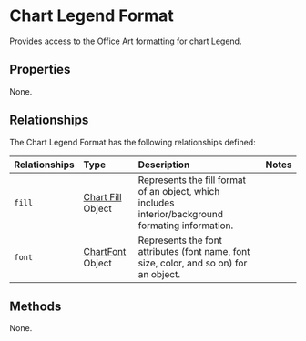 # Chart Legend Format
Provides access to the Office Art formatting for chart Legend.

## Properties

None.



## Relationships
The Chart Legend Format has the following relationships defined:

| Relationships    | Type    |Description|Notes |
|:-----------------|:--------|:----------|:-----|
| `fill`          |[Chart Fill](chartFill.md) Object | Represents the fill format of an object, which includes interior/background formating information. 
| `font`          |[ChartFont](chartFont.md) Object | Represents the font attributes (font name, font size, color, and so on) for an object. 


## Methods
None.